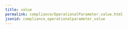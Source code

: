 ```yaml
---
title: value
permalink: compliance/OperationalParameter.value.html
jsonid: compliance_operationalparameter_value
---
```

